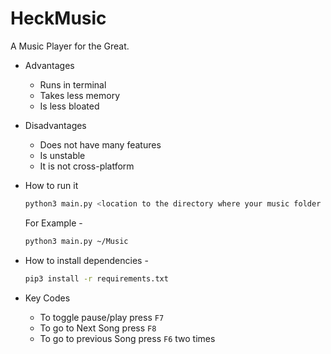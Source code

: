 # HeckMusic

A Music Player for the Great.

- Advantages
  - Runs in terminal
  - Takes less memory
  - Is less bloated
- Disadvantages
  - Does not have many features
  - Is unstable
  - It is not cross-platform

- How to run it
  ```bash
  python3 main.py <location to the directory where your music folder is there>
  ```
  
  For Example -
  ```bash
  python3 main.py ~/Music
  ```

- How to install dependencies -
  ```bash
  pip3 install -r requirements.txt
  ```

- Key Codes
  - To toggle pause/play
    press `F7`
  - To go to Next Song
    press `F8`
  - To go to previous Song
    press `F6` two times
